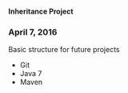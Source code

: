 #### Inheritance Project

### April 7, 2016

Basic structure for future projects

* Git
* Java 7
* Maven



